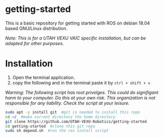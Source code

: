 # getting-started
This is a basic repository for getting started with ROS on debian 18.04 based GNU/Linux distribution.

*Note: This is for a UTAH VEXU VAIC specific installation, but can be adapted for other purposes.*

# Installation
1. Open the terminal application.
2. copy the following and in the terminal paste it by `ctrl + shift + v`

*Warning: The following script has root privelges. This could do signifigant harm to your computer. Do this at your own risk. This organization is not responsible for any liability. Check the script at your leisure.*

```bash
sudo apt -y install git  #git is needed to install this repo
cd ~/  #make current directory the home directory
git clone https://github.com/UTAH-VEXU-Robotics/getting-started
cd getting-started  #clone this git repo
sudo sh depend.sh  #run the ros install script
```
